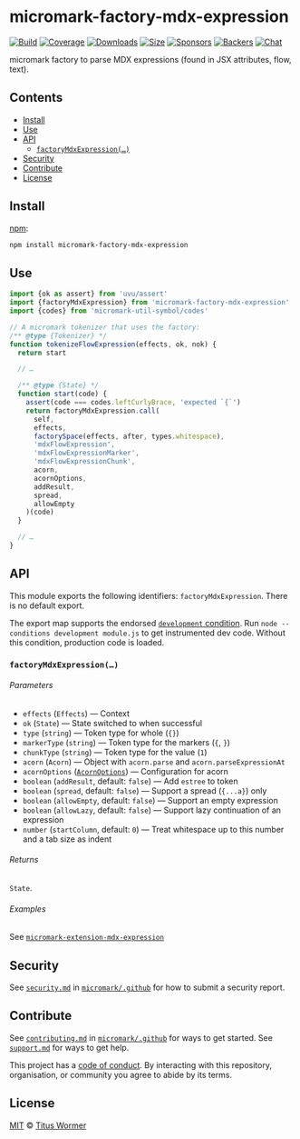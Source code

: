 # micromark-factory-mdx-expression

[![Build][build-badge]][build]
[![Coverage][coverage-badge]][coverage]
[![Downloads][downloads-badge]][downloads]
[![Size][bundle-size-badge]][bundle-size]
[![Sponsors][sponsors-badge]][opencollective]
[![Backers][backers-badge]][opencollective]
[![Chat][chat-badge]][chat]

micromark factory to parse MDX expressions (found in JSX attributes, flow,
text).

## Contents

*   [Install](#install)
*   [Use](#use)
*   [API](#api)
    *   [`factoryMdxExpression(…)`](#factorymdxexpression)
*   [Security](#security)
*   [Contribute](#contribute)
*   [License](#license)

## Install

[npm][]:

```sh
npm install micromark-factory-mdx-expression
```

## Use

```js
import {ok as assert} from 'uvu/assert'
import {factoryMdxExpression} from 'micromark-factory-mdx-expression'
import {codes} from 'micromark-util-symbol/codes'

// A micromark tokenizer that uses the factory:
/** @type {Tokenizer} */
function tokenizeFlowExpression(effects, ok, nok) {
  return start

  // …

  /** @type {State} */
  function start(code) {
    assert(code === codes.leftCurlyBrace, 'expected `{`')
    return factoryMdxExpression.call(
      self,
      effects,
      factorySpace(effects, after, types.whitespace),
      'mdxFlowExpression',
      'mdxFlowExpressionMarker',
      'mdxFlowExpressionChunk',
      acorn,
      acornOptions,
      addResult,
      spread,
      allowEmpty
    )(code)
  }

  // …
}
```

## API

This module exports the following identifiers: `factoryMdxExpression`.
There is no default export.

The export map supports the endorsed
[`development` condition](https://nodejs.org/api/packages.html#packages_resolving_user_conditions).
Run `node --conditions development module.js` to get instrumented dev code.
Without this condition, production code is loaded.

### `factoryMdxExpression(…)`

###### Parameters

*   `effects` (`Effects`) — Context
*   `ok` (`State`) — State switched to when successful
*   `type` (`string`) — Token type for whole (`{}`)
*   `markerType` (`string`) — Token type for the markers (`{`, `}`)
*   `chunkType` (`string`) — Token type for the value (`1`)
*   `acorn` (`Acorn`) — Object with `acorn.parse` and `acorn.parseExpressionAt`
*   `acornOptions` ([`AcornOptions`][acorn-options]) — Configuration for acorn
*   `boolean` (`addResult`, default: `false`) — Add `estree` to token
*   `boolean` (`spread`, default: `false`) — Support a spread (`{...a}`) only
*   `boolean` (`allowEmpty`, default: `false`) — Support an empty expression
*   `boolean` (`allowLazy`, default: `false`) — Support lazy continuation of an
    expression
*   `number` (`startColumn`, default: `0`) — Treat whitespace up to this number
    and a tab size as indent

###### Returns

`State`.

###### Examples

See [`micromark-extension-mdx-expression`][extension]

## Security

See [`security.md`][securitymd] in [`micromark/.github`][health] for how to
submit a security report.

## Contribute

See [`contributing.md`][contributing] in [`micromark/.github`][health] for ways
to get started.
See [`support.md`][support] for ways to get help.

This project has a [code of conduct][coc].
By interacting with this repository, organisation, or community you agree to
abide by its terms.

## License

[MIT][license] © [Titus Wormer][author]

<!-- Definitions -->

[build-badge]: https://github.com/micromark/micromark-extension-mdx-expression/workflows/main/badge.svg

[build]: https://github.com/micromark/micromark-extension-mdx-expression/actions

[coverage-badge]: https://img.shields.io/codecov/c/github/micromark/micromark-extension-mdx-expression.svg

[coverage]: https://codecov.io/github/micromark/micromark-extension-mdx-expression

[downloads-badge]: https://img.shields.io/npm/dm/micromark-factory-mdx-expression.svg

[downloads]: https://www.npmjs.com/package/micromark-factory-mdx-expression

[bundle-size-badge]: https://img.shields.io/bundlephobia/minzip/micromark-factory-mdx-expression.svg

[bundle-size]: https://bundlephobia.com/result?p=micromark-factory-mdx-expression

[sponsors-badge]: https://opencollective.com/unified/sponsors/badge.svg

[backers-badge]: https://opencollective.com/unified/backers/badge.svg

[opencollective]: https://opencollective.com/unified

[npm]: https://docs.npmjs.com/cli/install

[chat-badge]: https://img.shields.io/badge/chat-discussions-success.svg

[chat]: https://github.com/micromark/micromark/discussions

[license]: https://github.com/micromark/micromark-extension-mdx-expression/blob/main/license

[author]: https://wooorm.com

[health]: https://github.com/micromark/.github

[securitymd]: https://github.com/micromark/.github/blob/HEAD/security.md

[contributing]: https://github.com/micromark/.github/blob/HEAD/contributing.md

[support]: https://github.com/micromark/.github/blob/HEAD/support.md

[coc]: https://github.com/micromark/.github/blob/HEAD/code-of-conduct.md

[acorn-options]: https://github.com/acornjs/acorn/tree/master/acorn#interface

[extension]: https://github.com/micromark/micromark-extension-mdx-expression/tree/main/packages/micromark-extension-mdx-expression
